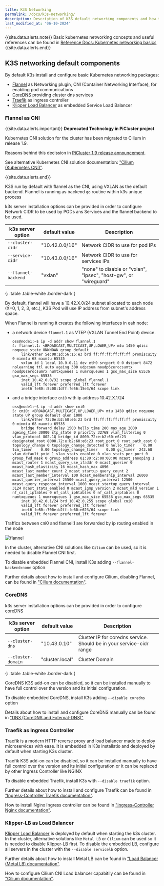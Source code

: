 ```yaml
---
title: K3S Networking
permalink: /docs/k3s-networking/
description: Description of K3S default networking components and how they can be configured.
last_modified_at: "06-10-2024"
---
```


{{site.data.alerts.note}}
Basic kubernetes networking concepts and useful references can be found in [Reference Docs: Kubernetes networking basics](/docs/k8s-networking/)
{{site.data.alerts.end}}

## K3S networking default components

By default K3s install and configure basic Kubernetes networking packages:

- [Flannel](https://github.com/flannel-io/flannel) as Networking plugin, CNI (Container Networking Interface), for enabling pod communications
- [CoreDNS](https://coredns.io/) providing cluster dns services
- [Traefik](https://traefik.io/) as ingress controller
- [Klipper Load Balancer](https://github.com/k3s-io/klipper-lb) as embedded Service Load Balancer

### Flannel as CNI

{{site.data.alerts.important}} **Deprecated Technology in PiCluster project**

Kubernetes CNI solution for the cluster has been migrated to Cilium in release 1.9.

Reasons behind this decission in [PiCluster 1.9 release announcement](/blog/2024/10/07/announcing-release-1.9/).

See alternative Kubernetes CNI solution documentation: ["Cilium (Kubernetes CNI)"](/docs/cilium/).

{{site.data.alerts.end}}

K3S run by default with flannel as the CNI, using VXLAN as the default backend. Flannel is running as backend `go` routine within k3s unique process

k3s server installation options can be provided in order to configure Network CIDR to be used by PODs ans Services and the flannel backend to be used.

| k3s server option | default value | Description |
| ----- | ---- |---- |
| `--cluster-cidr` | "10.42.0.0/16" | Network CIDR to use for pod IPs
| `--service-cidr` | "10.43.0.0/16" | Network CIDR to use for services IPs
| `--flannel-backend` | "vxlan" | "none" to disable or "vxlan", "ipsec", "host-gw", or "wireguard"
{: .table .table-white .border-dark }

By default, flannel will have a 10.42.X.0/24 subnet allocated to each node (X=0, 1, 2, 3, etc.), K3S Pod will use IP address from subnet's address space.

When Flannel is running it creates the following interfaces in eah node:

- a network device `flannel.1` as VTEP (VXLAN Tunnel End Point) device.

    ```shell
    oss@node1:~$ ip -d addr show flannel.1
    4: flannel.1: <BROADCAST,MULTICAST,UP,LOWER_UP> mtu 1450 qdisc noqueue state UNKNOWN group default
        link/ether 5e:08:1d:56:15:e3 brd ff:ff:ff:ff:ff:ff promiscuity 0 minmtu 68 maxmtu 65535
        vxlan id 1 local 10.0.0.11 dev eth0 srcport 0 0 dstport 8472 nolearning ttl auto ageing 300 udpcsum noudp6zerocsumtx noudp6zerocsumrx numtxqueues 1 numrxqueues 1 gso_max_size 65536 gso_max_segs 65535
        inet 10.42.0.0/32 scope global flannel.1
        valid_lft forever preferred_lft forever
        inet6 fe80::5c08:1dff:fe56:15e3/64 scope link
    ```
- and a bridge interface `cni0` with ip address 10.42.X.1/24

    ```shell
    oss@node1:~$ ip -d addr show cni0
    5: cni0: <BROADCAST,MULTICAST,UP,LOWER_UP> mtu 1450 qdisc noqueue state UP group default qlen 1000
        link/ether 72:0e:b2:60:e6:23 brd ff:ff:ff:ff:ff:ff promiscuity 0 minmtu 68 maxmtu 65535
        bridge forward_delay 1500 hello_time 200 max_age 2000 ageing_time 30000 stp_state 0 priority 32768 vlan_filtering 0 vlan_protocol 802.1Q bridge_id 8000.72:e:b2:60:e6:23 designated_root 8000.72:e:b2:60:e6:23 root_port 0 root_path_cost 0 topology_change 0 topology_change_detected 0 hello_timer    0.00 tcn_timer    0.00 topology_change_timer    0.00 gc_timer  242.68 vlan_default_pvid 1 vlan_stats_enabled 0 vlan_stats_per_port 0 group_fwd_mask 0 group_address 01:80:c2:00:00:00 mcast_snooping 1 mcast_router 1 mcast_query_use_ifaddr 0 mcast_querier 0 mcast_hash_elasticity 16 mcast_hash_max 4096 mcast_last_member_count 2 mcast_startup_query_count 2 mcast_last_member_interval 100 mcast_membership_interval 26000 mcast_querier_interval 25500 mcast_query_interval 12500 mcast_query_response_interval 1000 mcast_startup_query_interval 3124 mcast_stats_enabled 0 mcast_igmp_version 2 mcast_mld_version 1 nf_call_iptables 0 nf_call_ip6tables 0 nf_call_arptables 0 numtxqueues 1 numrxqueues 1 gso_max_size 65536 gso_max_segs 65535
        inet 10.42.0.1/24 brd 10.42.0.255 scope global cni0
        valid_lft forever preferred_lft forever
        inet6 fe80::700e:b2ff:fe60:e623/64 scope link
        valid_lft forever preferred_lft forever
    ```

Traffics between cni0 and flannel.1 are forwarded by ip routing enabled in the node

![flannel](/assets/img/flannel.png)

In the cluster, alternative CNI solutions like `Cilium` can be used, so it is needed to disable Flannel CNI first.

To disable embedded Flannel CNI, install K3s adding `--flannel-backend=none` option

Further details about how to install and configure Cilium, disabling Flannel, can be found in ["Cilium documentation"](/docs/cilium/).

### CoreDNS

k3s server installation options can be provided in order to configure coreDNS

| k3s server option | default value | Description |
| ----- | ---- |---- |
| `--cluster-dns` | "10.43.0.10"	| Cluster IP for coredns service. Should be in your service-cidr range
| `--cluster-domain` | "cluster.local" | Cluster Domain
{: .table .table-white .border-dark }

CoreDNS K3S add-on can be disabled, so it can be installed manually to have full control over the version and its initial configuration.

To disable embedded CoreDNS, install K3s adding `--disable coredns` option

Details about how to install and configure CoreDNS manually can be found in ["DNS (CoreDNS and External-DNS)"](/docs/kube-dns/)

### Traefik as Ingress Controller

[Traefik](https://traefik.io/) is a modern HTTP reverse proxy and load balancer made to deploy microservices with ease. It is embedded in K3s installatio and deployed by default when starting K3s cluster.

Traefik K3S add-on can be disabled, so it can be installed manually to have full control over the version and its initial configuration or it can be replaced by other Ingress Controller like NGINX

To disable embedded Traefik, install K3s with `--disable traefik` option.

Further details about how to install and configure Traefik can be found in ["Ingress-Controller Traefik documentation"](/docs/traefik/).

How to install Nginx Ingress controller can be found in ["Ingress-Controller Nginx documentation"](/docs/nginx/).

### Klipper-LB as Load Balancer

[Klipper Load Balancer](https://github.com/k3s-io/klipper-lb) is deployed by default when starting the k3s cluster.
In the cluster, alternative solutions like `Metal LB` or `Cilium` can be used so it is needed to disable Klipper-LB first.
To disable the embedded LB, configure all servers in the cluster with the `--disable servicelb` option.

Further details about how to install Metal LB can be found in ["Load Balancer (Metal LB) documentation"](/docs/metallb/).

How to configure Cilium CNI Load balancer capabitily can be found in ["Cilium documentation"](/docs/cilium/).
